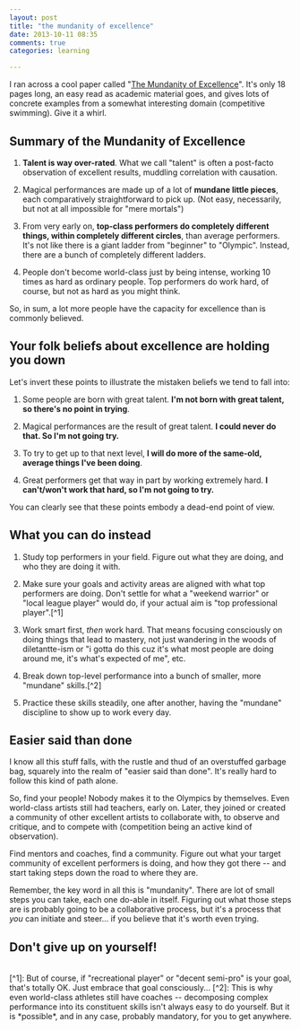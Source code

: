 ```yaml
---
layout: post
title: "the mundanity of excellence"
date: 2013-10-11 08:35
comments: true
categories: learning

---
```


I ran across a cool paper called "[The Mundanity of Excellence](http://manzoid.com/static/mundanity_of_excellence.pdf)". It's only 18 pages long, an easy read as academic material goes, and gives lots of concrete examples from a somewhat interesting domain (competitive swimming). Give it a whirl.

## Summary of the Mundanity of Excellence

1. **Talent is way over-rated**. What we call "talent" is often a post-facto observation of excellent results, muddling correlation with causation.

2. Magical performances are made up of a lot of **mundane little pieces**, each comparatively straightforward to pick up. (Not easy, necessarily, but not at all impossible for "mere mortals")

3. From very early on, **top-class performers do completely different things, within completely different circles**, than average performers. It's not like there is a giant ladder from "beginner" to "Olympic". Instead, there are a bunch of completely different ladders.

4. People don't become world-class just by being intense, working 10 times as hard as ordinary people. Top performers do work hard, of course, but not as hard as you might think.

So, in sum, a lot more people have the capacity for excellence than is commonly believed. 

## Your folk beliefs about excellence are holding you down

Let's invert these points to illustrate the mistaken beliefs we tend to fall into:

1. Some people are born with great talent. **I'm not born with great talent, so there's no point in trying**.

2. Magical performances are the result of great talent. **I could never do that. So I'm not going try.**

3. To try to get up to that next level, **I will do more of the same-old, average things I've been doing**.

4. Great performers get that way in part by working extremely hard. **I can't/won't work that hard, so I'm not going to try.**

You can clearly see that these points embody a dead-end point of view.

## What you can do instead

1. Study top performers in your field. Figure out what they are doing, and who they are doing it with.

2. Make sure your goals and activity areas are aligned with what top performers are doing. Don't settle for what a "weekend warrior" or "local league player" would do, if your actual aim is "top professional player".[^1]

3. Work smart first, *then* work hard. That means focusing consciously on doing things that lead to mastery, not just wandering in the woods of diletantte-ism or "i gotta do this cuz it's what most people are doing around me, it's what's expected of me", etc.

4. Break down top-level performance into a bunch of smaller, more "mundane" skills.[^2]

5. Practice these skills steadily, one after another, having the "mundane" discipline to show up to work every day.


## Easier said than done

I know all this stuff falls, with the rustle and thud of an overstuffed garbage bag, squarely into the realm of "easier said than done". It's really hard to follow this kind of path alone.

So, find your people! Nobody makes it to the Olympics by themselves. Even world-class artists still had teachers, early on. Later, they joined or created a community of other excellent artists to collaborate with, to observe and critique, and to compete with (competition being an active kind of observation).

Find mentors and coaches, find a community. Figure out what your target community of excellent performers is doing, and how they got there -- and start taking steps down the road to where they are.

Remember, the key word in all this is "mundanity". There are lot of small steps you can take, each one do-able in itself. Figuring out what those steps are is probably going to be a collaborative process, but it's a process that *you* can initiate and steer… if you believe that it's worth even trying.

## Don't give up on yourself!
<br>
[^1]: But of course, if "recreational player" or "decent semi-pro" is your goal, that's totally OK. Just embrace that goal consciously...
[^2]: This is why even world-class athletes still have coaches -- decomposing complex performance into its constituent skills isn't always easy to do yourself. But it is *possible*, and in any case, probably mandatory, for you to get anywhere.

